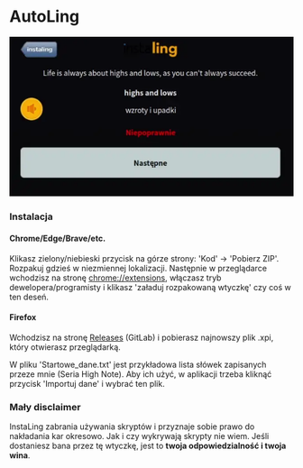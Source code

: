 # AutoLing
![Example](./showcase.webp)
### Instalacja
#### Chrome/Edge/Brave/etc.
Klikasz zielony/niebieski przycisk na górze strony: 'Kod' -> 'Pobierz ZIP'. Rozpakuj gdzieś w niezmiennej lokalizacji. Następnie w przeglądarce wchodzisz na stronę [chrome://extensions](chrome://extensions), włączasz tryb dewelopera/programisty i klikasz 'załaduj rozpakowaną wtyczkę' czy coś w ten deseń.
#### Firefox
Wchodzisz na stronę [Releases](https://gitlab.com/koamedev/autoling/-/releases) (GitLab) i pobierasz najnowszy plik .xpi, który otwierasz przeglądarką.


W pliku 'Startowe_dane.txt' jest przykładowa lista słówek zapisanych przeze mnie (Seria High Note). Aby ich użyć, w aplikacji trzeba kliknąć przycisk 'Importuj dane' i wybrać ten plik.
### Mały disclaimer
InstaLing zabrania używania skryptów i przyznaje sobie prawo do nakładania kar okresowo. Jak i czy wykrywają skrypty nie wiem. Jeśli dostaniesz bana przez tę wtyczkę, jest to **twoja odpowiedzialność i twoja wina**.

